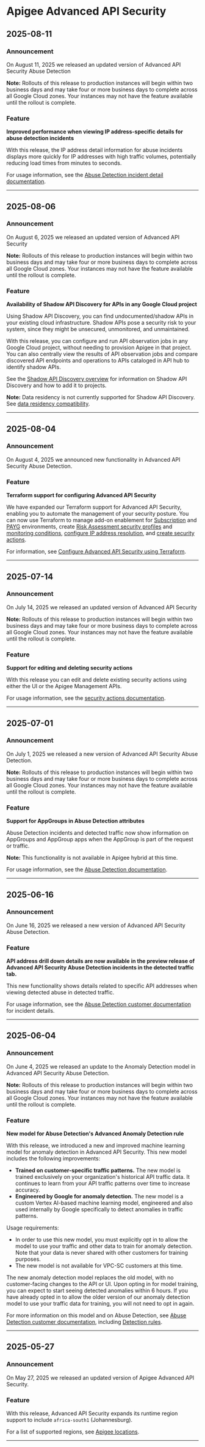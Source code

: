 # Apigee Advanced API Security

## 2025-08-11

### Announcement

On August 11, 2025 we released an updated version of Advanced API Security Abuse Detection

**Note:** Rollouts of this release to production instances will begin within two business days and may take four or more business days to complete across all Google Cloud zones. Your instances may not have the feature available until the rollout is complete.

### Feature

**Improved performance when viewing IP address-specific details for abuse detection incidents**

With this release, the IP address detail information for abuse incidents displays more quickly for IP addresses with high traffic volumes, potentially reducing load times from minutes to seconds.

For usage information, see the [Abuse Detection incident detail documentation](https://cloud.google.com/apigee/docs/api-security/abuse-detection#incident-details).

---
## 2025-08-06

### Announcement

On August 6, 2025 we released an updated version of Advanced API Security

**Note:** Rollouts of this release to production instances will begin within two business days and may take four or more business days to complete across all Google Cloud zones. Your instances may not have the feature available until the rollout is complete.

### Feature

**Availability of Shadow API Discovery for APIs in any Google Cloud project**

Using Shadow API Discovery, you can find undocumented/shadow APIs in your existing cloud infrastructure. Shadow APIs pose a security risk to your system, since they might be unsecured, unmonitored, and unmaintained.

With this release, you can configure and run API observation jobs in any Google Cloud project, without needing to provision Apigee in that project. You can also centrally view the results of API observation jobs and compare discovered API endpoints and operations to APIs cataloged in API hub to identify shadow APIs.

See the [Shadow API Discovery overview](https://cloud.google.com/apigee/docs/api-observation/shadow-api-discovery) for information on Shadow API Discovery and how to add it to projects.

**Note:** Data residency is not currently supported for Shadow API Discovery. See [data residency compatibility](https://cloud.google.com/apigee/docs/api-platform/get-started/drz-concepts#data-residency-compatibility).

---
## 2025-08-04

### Announcement

On August 4, 2025 we announced new functionality in Advanced API Security Abuse Detection.

### Feature

**Terraform support for configuring Advanced API Security**

We have expanded our Terraform support for Advanced API Security, enabling you to automate the management of your security posture. You can now use Terraform to manage add-on enablement for [Subscription](https://registry.terraform.io/providers/hashicorp/google/latest/docs/resources/apigee_addons_config) and [PAYG](https://registry.terraform.io/providers/hashicorp/google/latest/docs/resources/apigee_environment_addons_config) environments, create [Risk Assessment security profiles](https://registry.terraform.io/providers/hashicorp/google/latest/docs/resources/apigee_security_profile_v2) and [monitoring conditions](https://registry.terraform.io/providers/hashicorp/google/latest/docs/resources/apigee_security_monitoring_condition), [configure IP address resolution](https://registry.terraform.io/providers/hashicorp/google/latest/docs/resources/apigee_environment#client_ip_resolution_config-1), and [create security actions](https://registry.terraform.io/providers/hashicorp/google/latest/docs/resources/apigee_security_action).

For information, see [Configure Advanced API Security using Terraform](https://cloud.google.com/apigee/docs/api-security/enable-security#configure-advanced-api-security-using-terraform).

---
## 2025-07-14

### Announcement

On July 14, 2025 we released an updated version of Advanced API Security

**Note:** Rollouts of this release to production instances will begin within two business days and may take four or more business days to complete across all Google Cloud zones. Your instances may not have the feature available until the rollout is complete.

### Feature

**Support for editing and deleting security actions**

With this release you can edit and delete existing security actions using either the UI or the Apigee Management APIs.

For usage information, see the [security actions documentation](https://cloud.google.com/apigee/docs/api-security/security-actions).

---
## 2025-07-01

### Announcement

On July 1, 2025 we released a new version of Advanced API Security Abuse Detection.

**Note:** Rollouts of this release to production instances will begin within two business days and may take four or more business days to complete across all Google Cloud zones. Your instances may not have the feature available until the rollout is complete.

### Feature

**Support for AppGroups in Abuse Detection attributes**

Abuse Detection incidents and detected traffic now show information on AppGroups and AppGroup apps when the AppGroup is part of the request or traffic.

**Note:** This functionality is not available in Apigee hybrid at this time.

For usage information, see the [Abuse Detection documentation](https://cloud.google.com/apigee/docs/api-security/abuse-detection#incident-details).

---
## 2025-06-16

### Announcement

On June 16, 2025 we released a new version of Advanced API Security Abuse Detection.

### Feature

**API address drill down details are now available in the preview release of Advanced API Security Abuse Detection incidents in the detected traffic tab.**

This new functionality shows details related to specific API addresses when viewing detected abuse in detected traffic.

For usage information, see the [Abuse Detection customer documentation](https://cloud.google.com/apigee/docs/api-security/abuse-detection#incident-details) for incident details.

---
## 2025-06-04

### Announcement

On June 4, 2025 we released an update to the Anomaly Detection model in Advanced API Security Abuse Detection.

**Note:** Rollouts of this release to production instances will begin within two business days and may take four or more business days to complete across all Google Cloud zones. Your instances may not have the feature available until the rollout is complete.

### Feature

**New model for Abuse Detection's Advanced Anomaly Detection rule**

With this release, we introduced a new and improved machine learning model for anomaly detection in Advanced API Security. This new model includes the following improvements:

* **Trained on customer-specific traffic patterns.** The new model is trained exclusively on your organization's historical API traffic data. It continues to learn from your API traffic patterns over time to increase accuracy.
* **Engineered by Google for anomaly detection.** The new model is a custom Vertex AI-based machine learning model, engineered and also used internally by Google specifically to detect anomalies in traffic patterns.

Usage requirements:

* In order to use this new model, you must explicitly opt in to allow the model to use your traffic and other data to train for anomaly detection. Note that your data is never shared with other customers for training purposes.
* The new model is not available for VPC-SC customers at this time.

The new anomaly detection model replaces the old model, with no customer-facing changes to the API or UI. Upon opting in for model training, you can expect to start seeing detected anomalies within 6 hours. If you have already opted in to allow the older version of our anomaly detection model to use your traffic data for training, you will not need to opt in again.

For more information on this model and on Abuse Detection, see [Abuse Detection customer documentation](https://cloud.google.com/apigee/docs/api-security/abuse-detection), including [Detection rules](https://cloud.google.com/apigee/docs/api-security/detection-rules).

---
## 2025-05-27

### Announcement

On May 27, 2025 we released an updated version of Apigee Advanced API Security.

### Feature

With this release, Advanced API Security expands its runtime region support to include `africa-south1` (Johannesburg).

For a list of supported regions, see [Apigee locations](https://cloud.google.com/apigee/docs/locations).

---
